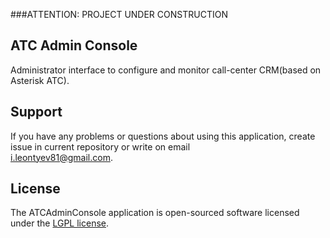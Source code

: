 ###ATTENTION: PROJECT UNDER CONSTRUCTION

## ATC Admin Console
Administrator interface to configure and monitor call-center CRM(based on Asterisk ATC).

## Support
If you have any problems or questions about using this application, 
create issue in current repository or write on email  
<i.leontyev81@gmail.com>.

## License
The ATCAdminConsole application is open-sourced software licensed under the [LGPL license](http://www.gnu.org/licenses/lgpl.html).
